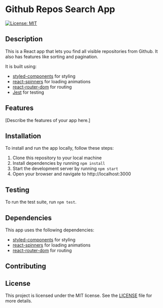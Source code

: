 # Github Repos Search App

[![License: MIT](https://img.shields.io/badge/License-MIT-yellow.svg)](https://opensource.org/licenses/MIT)

## Description

This is a React app that lets you find all visible repositories from Github. It also has features like sorting and pagination.

It is built using:

- [styled-components](https://styled-components.com/) for styling
- [react-spinners](https://www.npmjs.com/package/react-spinners) for loading animations
- [react-router-dom](https://reactrouter.com/web/guides/quick-start) for routing
- [Jest](https://jestjs.io/) for testing

## Features

[Describe the features of your app here.]

## Installation

To install and run the app locally, follow these steps:

1. Clone this repository to your local machine
2. Install dependencies by running `npm install`
3. Start the development server by running `npm start`
4. Open your browser and navigate to http://localhost:3000

## Testing

To run the test suite, run `npm test`.


## Dependencies

This app uses the following dependencies:

- [styled-components](https://styled-components.com/) for styling
- [react-spinners](https://www.npmjs.com/package/react-spinners) for loading animations
- [react-router-dom](https://reactrouter.com/web/guides/quick-start) for routing

## Contributing


## License

This project is licensed under the MIT license. See the [LICENSE](LICENSE) file for more details.
